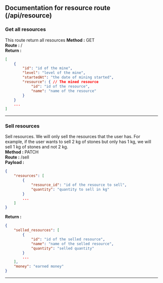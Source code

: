 ## Documentation for resource route (/api/resource)

### Get all resources
This route return all resources
**Method :** GET  
**Route :** /  
**Return :**  
```json
[
    {
        "id": "id of the mine",
        "level": "level of the mine",
        "startedAt": "the date of mining started",
        "resource": { // The mined resource
            "id": "id of the resource",
            "name": "name of the resource"
        }
    }
    ...
]
```
---
### Sell resources
Sell resources. We will only sell the resources that the user has. For example, if the user wants to sell 2 kg of stones but only has 1 kg, we will sell 1 kg of stones and not 2 kg.  
**Method :** PATCH  
**Route :** /sell  
**Payload :**
```json
{
    "resources": [
        {
            "resource_id": "id of the resource to sell",
            "quantity": "quantity to sell in kg"
        }
        ...
    ]
}
```  
**Return :**  
```json
{
    "selled_resources": [
        {
            "id": "id of the selled resource",
            "name": "name of the selled resource",
            "quantity": "selled quantity"
        }
        ...
    ],
    "money": "earned money"
}
```
---